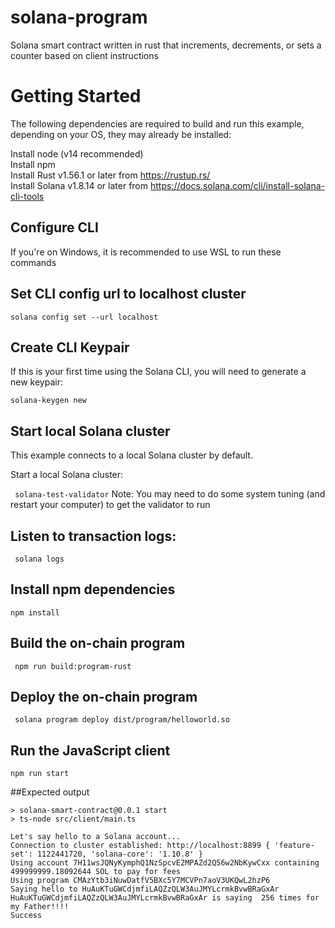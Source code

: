 # solana-program
Solana smart contract written in rust that increments, decrements, or sets a counter based on client instructions


# Getting Started
The following dependencies are required to build and run this example, depending on your OS, they may already be installed:

Install node (v14 recommended)  
Install npm  
Install Rust v1.56.1 or later from https://rustup.rs/  
Install Solana v1.8.14 or later from https://docs.solana.com/cli/install-solana-cli-tools  

## Configure CLI
If you're on Windows, it is recommended to use WSL to run these commands

## Set CLI config url to localhost cluster
` solana config set --url localhost `
## Create CLI Keypair
If this is your first time using the Solana CLI, you will need to generate a new keypair:

`solana-keygen new` 
## Start local Solana cluster
This example connects to a local Solana cluster by default.

Start a local Solana cluster:

` solana-test-validator` 
Note: You may need to do some system tuning (and restart your computer) to get the validator to run

## Listen to transaction logs:

` solana logs` 
## Install npm dependencies
` npm install `
## Build the on-chain program
` npm run build:program-rust` 
## Deploy the on-chain program
` solana program deploy dist/program/helloworld.so` 
## Run the JavaScript client
`npm run start `

##Expected output
```
> solana-smart-contract@0.0.1 start
> ts-node src/client/main.ts

Let's say hello to a Solana account...
Connection to cluster established: http://localhost:8899 { 'feature-set': 1122441720, 'solana-core': '1.10.8' }
Using account 7H11wsJQNyKymphQ1NzSpcvE2MPAZd2Q56w2NbKywCxx containing 499999999.18092644 SOL to pay for fees
Using program CMAzYtb3iNuwDatfV5BXc5Y7MCVPn7aoV3UKQwL2hzP6
Saying hello to HuAuKTuGWCdjmfiLAQZzQLW3AuJMYLcrmkBvwBRaGxAr
HuAuKTuGWCdjmfiLAQZzQLW3AuJMYLcrmkBvwBRaGxAr is saying  256 times for my Father!!!!
Success
```
